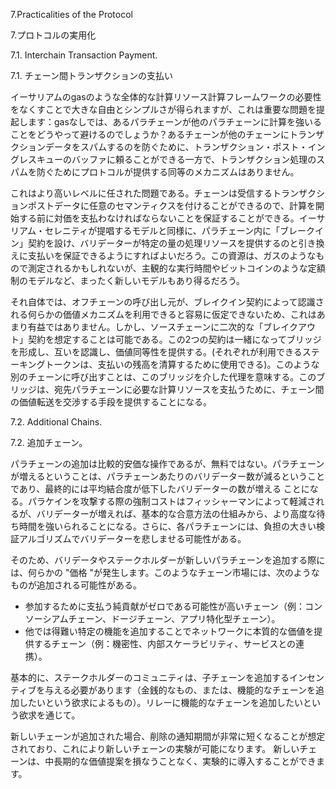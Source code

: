 7.Practicalities of the Protocol

7.プロトコルの実用化

7.1. Interchain Transaction Payment.

7.1. チェーン間トランザクションの支払い

イーサリアムのgasのような全体的な計算リソース計算フレームワークの必要性をなくすことで大きな自由とシンプルさが得られますが、これは重要な問題を提起します：gasなしでは、あるパラチェーンが他のパラチェーンに計算を強いることをどうやって避けるのでしょうか？あるチェーンが他のチェーンにトランザクションデータをスパムするのを防ぐために、トランザクション・ポスト・イングレスキューのバッファに頼ることができる一方で、トランザクション処理のスパムを防ぐためにプロトコルが提供する同等のメカニズムはありません。

これはより高いレベルに任された問題である。チェーンは受信するトランザクションポストデータに任意のセマンティクスを付けることができるので、計算を開始する前に対価を支払わなければならないことを保証することができる。イーサリアム・セレニティが提唱するモデルと同様に、パラチェーン内に「ブレークイン」契約を設け、バリデーターが特定の量の処理リソースを提供するのと引き換えに支払いを保証できるようにすればよいだろう。この資源は、ガスのようなもので測定されるかもしれないが、主観的な実行時間やビットコインのような定額制のモデルなど、まったく新しいモデルもあり得るだろう。

それ自体では、オフチェーンの呼び出し元が、ブレイクイン契約によって認識される何らかの価値メカニズムを利用できると容易に仮定できないため、これはあまり有益ではありません。しかし、ソースチェーンに二次的な「ブレイクアウト」契約を想定することは可能である。この2つの契約は一緒になってブリッジを形成し、互いを認識し、価値同等性を提供する。(それぞれが利用できるステーキングトークンは、支払いの残高を清算するために使用できる)。このような別のチェーンに呼び出すことは、このブリッジを介した代理を意味する。このブリッジは、宛先パラチェーンに必要な計算リソースを支払うために、チェーン間の価値転送を交渉する手段を提供することになる。

7.2. Additional Chains.

7.2. 追加チェーン。

パラチェーンの追加は比較的安価な操作であるが、無料ではない。パラチェーンが増えるということは、パラチェーンあたりのバリデーター数が減るということであり、最終的には平均結合度が低下したバリデーターの数が増える ことになる。パラケインを攻撃する際の強制コストはフィッシャーマンによって軽減されるが、バリデーターが増えれば、基本的な合意方法の仕組みから、より高度な待ち時間を強いられることになる。さらに、各パラチェーンには、負担の大きい検証アルゴリズムでバリデーターを悲しませる可能性がある。

そのため、バリデータやステークホルダーが新しいパラチェーンを追加する際には、何らかの "価格 "が発生します。このようなチェーン市場には、次のようなものが追加される可能性がある。

- 参加するために支払う純貢献がゼロである可能性が高いチェーン（例：コンソーシアムチェーン、ドージチェーン、アプリ特化型チェーン）。
- 他では得難い特定の機能を追加することでネットワークに本質的な価値を提供するチェーン（例：機密性、内部スケーラビリティ、サービスとの連携）。

基本的に、ステークホルダーのコミュニティは、子チェーンを追加するインセンティブを与える必要があります（金銭的なもの、または、機能的なチェーンを追加したいという欲求によるもの）。リレーに機能的なチェーンを追加したいという欲求を通じて。

新しいチェーンが追加された場合、削除の通知期間が非常に短くなることが想定されており、これにより新しいチェーンの実験が可能になります。
新しいチェーンは、中長期的な価値提案を損なうことなく、実験的に導入することができます。
